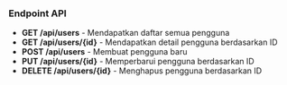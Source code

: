 ### Endpoint API

- **GET /api/users** - Mendapatkan daftar semua pengguna
- **GET /api/users/{id}** - Mendapatkan detail pengguna berdasarkan ID
- **POST /api/users** - Membuat pengguna baru
- **PUT /api/users/{id}** - Memperbarui pengguna berdasarkan ID
- **DELETE /api/users/{id}** - Menghapus pengguna berdasarkan ID